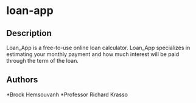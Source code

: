 # loan-app

## Description
Loan_App is a free-to-use online loan calculator. Loan_App specializes in estimating your monthly payment and how much interest will be paid through the term of the loan.

## Authors
*Brock Hemsouvanh
*Professor Richard Krasso
